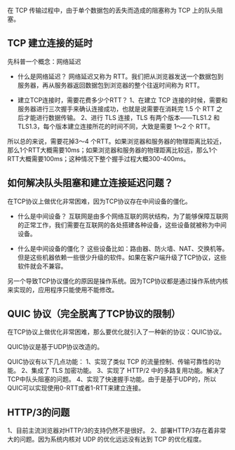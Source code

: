 在 TCP 传输过程中，由于单个数据包的丢失而造成的阻塞称为 TCP 上的队头阻塞。

## TCP 建立连接的延时
先科普一个概念：网络延迟

- 什么是网络延迟？
网络延迟又称为 RTT。我们把从浏览器发送一个数据包到服务器，再从服务器返回数据包到浏览器的整个往返时间称为 RTT。

- 建立TCP连接时，需要花费多少个RTT？
1、在建立 TCP 连接的时候，需要和服务器进行三次握手来确认连接成功，也就是说需要在消耗完 1.5 个 RTT 之后才能进行数据传输。
2、进行 TLS 连接，TLS 有两个版本——TLS1.2 和 TLS1.3，每个版本建立连接所花的时间不同，大致是需要 1～2 个 RTT。

所以总的来说，需要花掉3～4 个RTT。如果浏览器和服务器的物理距离比较近，那么1个RTT大概需要10ms；如果浏览器和服务器的物理距离比较远，那么1个RTT大概需要100ms；这种情况下整个握手过程大概300-400ms。


## 如何解决队头阻塞和建立连接延迟问题？
在TCP协议上做优化非常困难，因为TCP协议存在中间设备的僵化。

- 什么是中间设备？
互联网是由多个网络互联的网状结构，为了能够保障互联网的正常工作，我们需要在互联网的各处搭建各种设备，这些设备就被称为中间设备。

- 什么是中间设备的僵化？
这些设备比如：路由器、防火墙、NAT、交换机等。但是这些机器依赖一些很少升级的软件。如果在客户端升级了TCP协议，这些软件就会不兼容。

另一个导致TCP协议僵化的原因是操作系统。因为TCP协议都是通过操作系统内核来实现的，应用程序只能使用不能修改。


## QUIC 协议（完全脱离了TCP协议的限制）
在TCP协议上做优化非常困难，那么要优化就引入了一种新的协议：QUIC协议。

QUIC协议是基于UDP协议改造的。

QUIC协议有以下几点功能：
1、实现了类似 TCP 的流量控制、传输可靠性的功能。
2、集成了 TLS 加密功能。
3、实现了 HTTP/2 中的多路复用功能。解决了TCP中队头阻塞的问题。
4、实现了快速握手功能。由于是基于UDP的，所以QUIC可以实现使用0-RTT或者1-RTT来建立连接。


## HTTP/3的问题
1、目前主流浏览器对HTTP/3的支持仍然不是很好。
2、部署HTTP/3存在着非常大的问题。因为系统内核对 UDP 的优化远远没有达到 TCP 的优化程度。



